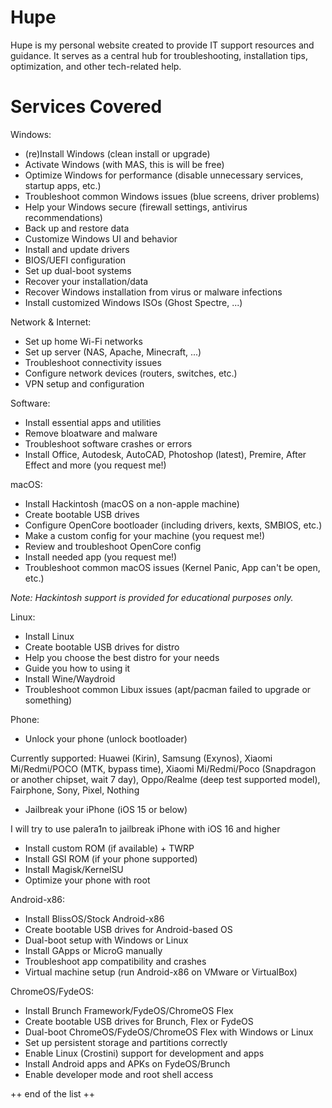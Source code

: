 # Hupe
Hupe is my personal website created to provide IT support resources and guidance. It serves as a central hub for troubleshooting, installation tips, optimization, and other tech-related help.

# Services Covered
Windows:
- (re)Install Windows (clean install or upgrade)
- Activate Windows (with MAS, this is will be free)
- Optimize Windows for performance (disable unnecessary services, startup apps, etc.)
- Troubleshoot common Windows issues (blue screens, driver problems)
- Help your Windows secure (firewall settings, antivirus recommendations)
- Back up and restore data
- Customize Windows UI and behavior
- Install and update drivers
- BIOS/UEFI configuration
- Set up dual-boot systems
- Recover your installation/data
- Recover Windows installation from virus or malware infections
- Install customized Windows ISOs (Ghost Spectre, ...)

Network & Internet:
- Set up home Wi-Fi networks
- Set up server (NAS, Apache, Minecraft, ...)
- Troubleshoot connectivity issues
- Configure network devices (routers, switches, etc.)
- VPN setup and configuration

Software:
- Install essential apps and utilities
- Remove bloatware and malware
- Troubleshoot software crashes or errors
- Install Office, Autodesk, AutoCAD, Photoshop (latest), Premire, After Effect and more (you request me!)

macOS:
- Install Hackintosh (macOS on a non-apple machine)
- Create bootable USB drives
- Configure OpenCore bootloader (including drivers, kexts, SMBIOS, etc.)
- Make a custom config for your machine (you request me!)
- Review and troubleshoot OpenCore config
- Install needed app (you request me!)
- Troubleshoot common macOS issues (Kernel Panic, App can't be open, etc.)

*Note: Hackintosh support is provided for educational purposes only.*

Linux:
- Install Linux
- Create bootable USB drives for distro
- Help you choose the best distro for your needs
- Guide you how to using it
- Install Wine/Waydroid
- Troubleshoot common Libux issues (apt/pacman failed to upgrade or something)

Phone: 
- Unlock your phone (unlock bootloader)

Currently supported: Huawei (Kirin), Samsung (Exynos), Xiaomi Mi/Redmi/POCO (MTK, bypass time), Xiaomi Mi/Redmi/Poco (Snapdragon or another chipset, wait 7 day), Oppo/Realme (deep test supported model), Fairphone, Sony, Pixel, Nothing

- Jailbreak your iPhone (iOS 15 or below)

I will try to use palera1n to jailbreak iPhone with iOS 16 and higher
- Install custom ROM (if available) + TWRP
- Install GSI ROM (if your phone supported)
- Install Magisk/KernelSU
- Optimize your phone with root

Android-x86:
- Install BlissOS/Stock Android-x86
- Create bootable USB drives for Android-based OS
- Dual-boot setup with Windows or Linux
- Install GApps or MicroG manually
- Troubleshoot app compatibility and crashes
- Virtual machine setup (run Android-x86 on VMware or VirtualBox)

ChromeOS/FydeOS:
- Install Brunch Framework/FydeOS/ChromeOS Flex
- Create bootable USB drives for Brunch, Flex or FydeOS
- Dual-boot ChromeOS/FydeOS/ChromeOS Flex with Windows or Linux
- Set up persistent storage and partitions correctly
- Enable Linux (Crostini) support for development and apps
- Install Android apps and APKs on FydeOS/Brunch
- Enable developer mode and root shell access

++ end of the list ++
